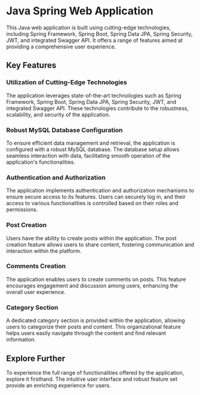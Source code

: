 # Java Spring Web Application

This Java web application is built using cutting-edge technologies, including Spring Framework, Spring Boot, Spring Data JPA, Spring Security, JWT, and integrated Swagger API. It offers a range of features aimed at providing a comprehensive user experience.

## Key Features

### Utilization of Cutting-Edge Technologies
The application leverages state-of-the-art technologies such as Spring Framework, Spring Boot, Spring Data JPA, Spring Security, JWT, and integrated Swagger API. These technologies contribute to the robustness, scalability, and security of the application.

### Robust MySQL Database Configuration
To ensure efficient data management and retrieval, the application is configured with a robust MySQL database. The database setup allows seamless interaction with data, facilitating smooth operation of the application's functionalities.

### Authentication and Authorization
The application implements authentication and authorization mechanisms to ensure secure access to its features. Users can securely log in, and their access to various functionalities is controlled based on their roles and permissions.

### Post Creation
Users have the ability to create posts within the application. The post creation feature allows users to share content, fostering communication and interaction within the platform.

### Comments Creation
The application enables users to create comments on posts. This feature encourages engagement and discussion among users, enhancing the overall user experience.

### Category Section
A dedicated category section is provided within the application, allowing users to categorize their posts and content. This organizational feature helps users easily navigate through the content and find relevant information.

## Explore Further

To experience the full range of functionalities offered by the application, explore it firsthand. The intuitive user interface and robust feature set provide an enriching experience for users.

